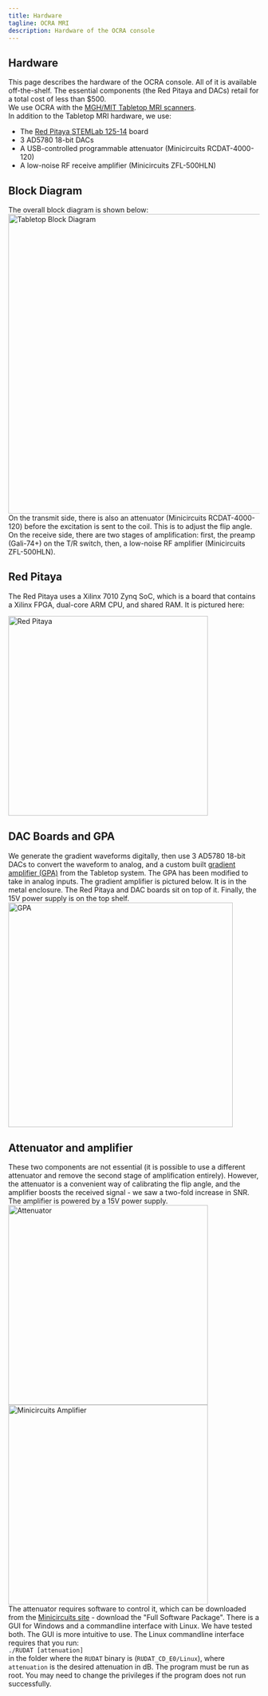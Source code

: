 ```yaml
---
title: Hardware
tagline: OCRA MRI
description: Hardware of the OCRA console
---
```

## Hardware
This page describes the hardware of the OCRA console. All of it is available off-the-shelf. The essential components (the Red Pitaya and DACs)
retail for a total cost of less than $500.  
We use OCRA with the [MGH/MIT Tabletop MRI scanners](https://tabletop.martinos.org/index.php/Main_Page).  
In addition to the Tabletop MRI hardware, we use:
* The [Red Pitaya STEMLab 125-14](https://www.redpitaya.com/f130/STEMlab-board) board
* 3 AD5780 18-bit DACs
* A USB-controlled programmable attenuator (Minicircuits RCDAT-4000-120)
* A low-noise RF receive amplifier (Minicircuits ZFL-500HLN)

## Block Diagram
The overall block diagram is shown below:   
<img src="{{ site.url }}/assets/images/hardware/tabletop_block_diagram.png" alt="Tabletop Block Diagram" width="600px"/>  
On the transmit side, there is also an attenuator (Minicircuits RCDAT-4000-120) before the excitation is sent to the coil. 
This is to adjust the flip angle. On the receive side, there are two stages of amplification: first, the preamp (Gali-74+) on the T/R switch, then, 
a low-noise RF amplifier (Minicircuits ZFL-500HLN). 

## Red Pitaya
The Red Pitaya uses a Xilinx 7010 Zynq SoC, which is a board that contains a Xilinx FPGA, dual-core ARM CPU, and shared RAM. It is pictured here:  

<img src="{{ site.url }}/assets/images/welcome/red_pitaya.png" alt="Red Pitaya" width="400px"/>

## DAC Boards and GPA
We generate the gradient waveforms digitally, then use 3 AD5780 18-bit DACs to convert the waveform to analog, and a custom built 
[gradient amplifier (GPA)](https://tabletop.martinos.org/index.php/Hardware:GPA) from the Tabletop system. The GPA has been modified to take in analog inputs. 
The gradient amplifier is pictured below. It is in the metal enclosure. The Red Pitaya and DAC boards sit on top of it. Finally, the 15V power supply is on the top shelf.  
<img src="{{ site.url }}/assets/images/hardware/gradamp_labeled.png" alt="GPA" width="450px"/>

## Attenuator and amplifier
These two components are not essential (it is possible to use a different attenuator and remove the second stage of amplification entirely). 
However, the attenuator is a convenient way of calibrating the flip angle, and the amplifier boosts the received signal - we saw a two-fold increase in SNR. The amplifier is powered by a 15V power supply.
<img src="{{ site.url }}/assets/images/hardware/minicircuits_atten.jpg" alt="Attenuator" width="400px"/>  
<img src="{{ site.url }}/assets/images/hardware/minicircuits_amp.jpg" alt="Minicircuits Amplifier" width="400px"/>  
The attenuator requires software to control it, which can be downloaded from the [Minicircuits site](https://www.minicircuits.com/softwaredownload/patt.html) - download the "Full Software Package". There is a GUI for Windows and a commandline interface with Linux. We have tested both. The GUI is more intuitive to use. The Linux commandline interface requires that you run:  
`./RUDAT [attenuation] `  
in the folder where the `RUDAT` binary is (`RUDAT_CD_E0/Linux`), where `attenuation` is the desired attenuation in dB. The program must be run as root. You may need to change the privileges if the program does not run successfully.






